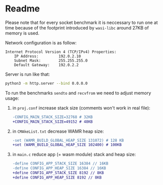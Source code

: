 # Readme

Please note that for every socket benchmark it is neccessary to run one at time because of the footprint introduced by `wasi-libc` around 27KB of memory is used.

Network configuration is as follow:
```
Internet Protocol Version 4 (TCP/IPv4) Properties:
    IP Address:         192.0.2.10
    Subnet Mask:        255.255.255.0
    Default Gateway:    192.0.2.2
```

Server is run like that:
```bash
python3 -m http.server --bind 0.0.0.0
```

To run the benchmarks `sendto` and `recvfrom` we need to adjust memory usage:

1. in `proj.conf` increase stack size (comments won't work in real file):
    ```diff
    -CONFIG_MAIN_STACK_SIZE=32768 # 32KB
    +CONFIG_MAIN_STACK_SIZE=49152 # 48KB
    ```
2. in `CMAkeList.txt` decrease WAMR heap size:
    ```diff
    -set (WAMR_BUILD_GLOBAL_HEAP_SIZE 131072) # 128 KB
    +set (WAMR_BUILD_GLOBAL_HEAP_SIZE 102400) # 100KB
    ```
3. in `main.c` reduce app (= wasm module) stack and heap size:
    ```diff
    -define CONFIG_APP_STACK_SIZE 16384 // 16KB
    -define CONFIG_APP_HEAP_SIZE 16384 // 16KB
    +define CONFIG_APP_STACK_SIZE 8192 // 8KB
    +define CONFIG_APP_HEAP_SIZE 8192 // 8KB 
    ```

